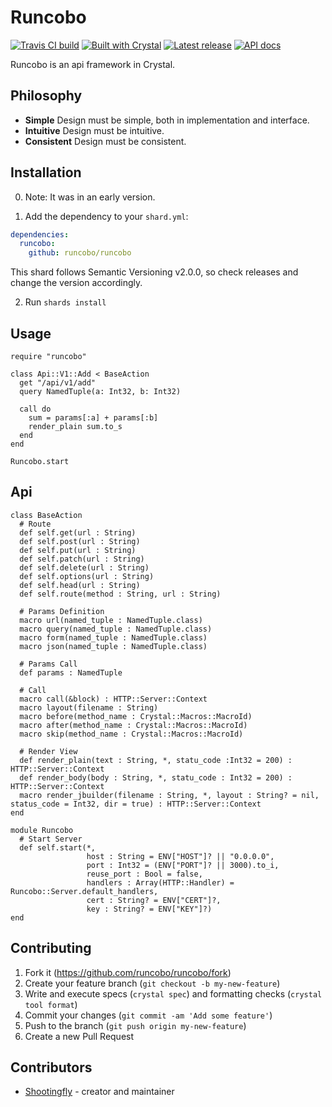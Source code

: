 # Runcobo

[![Travis CI build](https://img.shields.io/travis/runcobo/runcobo/master.svg?style=flat-square)](https://travis-ci.org/runcobo/runcobo)
[![Built with Crystal](https://img.shields.io/badge/built%20with-crystal-000000.svg?style=flat-square)](https://crystal-lang.org/)
[![Latest release](https://img.shields.io/github/release/runcobo/runcobo.svg?style=flat-square)](https://github.com/runcobo/runcobo/releases)
[![API docs](https://img.shields.io/badge/api_docs-online-brightgreen.svg?style=flat-square)](https://runcobo.github.io/runcobo/)

Runcobo is an api framework in Crystal.

## Philosophy
* **Simple**      Design must be simple, both in implementation and interface.
* **Intuitive**   Design must be intuitive.
* **Consistent**  Design must be consistent.

## Installation

0. Note: It was in an early version.

1. Add the dependency to your `shard.yml`:

```yaml
dependencies:
  runcobo:
    github: runcobo/runcobo
```

This shard follows Semantic Versioning v2.0.0, so check releases and change the version accordingly.

2. Run `shards install`

## Usage

```crystal
require "runcobo"

class Api::V1::Add < BaseAction
  get "/api/v1/add"
  query NamedTuple(a: Int32, b: Int32)

  call do
    sum = params[:a] + params[:b]
    render_plain sum.to_s
  end
end

Runcobo.start
```

## Api

```crystal
class BaseAction
  # Route
  def self.get(url : String)
  def self.post(url : String)
  def self.put(url : String)
  def self.patch(url : String)
  def self.delete(url : String)
  def self.options(url : String)
  def self.head(url : String)
  def self.route(method : String, url : String)

  # Params Definition
  macro url(named_tuple : NamedTuple.class)
  macro query(named_tuple : NamedTuple.class)
  macro form(named_tuple : NamedTuple.class)
  macro json(named_tuple : NamedTuple.class)

  # Params Call
  def params : NamedTuple

  # Call
  macro call(&block) : HTTP::Server::Context
  macro layout(filename : String)
  macro before(method_name : Crystal::Macros::MacroId)
  macro after(method_name : Crystal::Macros::MacroId)
  macro skip(method_name : Crystal::Macros::MacroId)

  # Render View
  def render_plain(text : String, *, statu_code :Int32 = 200) : HTTP::Server::Context
  def render_body(body : String, *, statu_code : Int32 = 200) : HTTP::Server::Context
  macro render_jbuilder(filename : String, *, layout : String? = nil, status_code = Int32, dir = true) : HTTP::Server::Context
end

module Runcobo
  # Start Server
  def self.start(*,
                 host : String = ENV["HOST"]? || "0.0.0.0",
                 port : Int32 = (ENV["PORT"]? || 3000).to_i,
                 reuse_port : Bool = false,
                 handlers : Array(HTTP::Handler) = Runcobo::Server.default_handlers,
                 cert : String? = ENV["CERT"]?,
                 key : String? = ENV["KEY"]?)
end

```

## Contributing

1. Fork it (<https://github.com/runcobo/runcobo/fork>)
2. Create your feature branch (`git checkout -b my-new-feature`)
3. Write and execute specs (`crystal spec`) and formatting checks (`crystal tool format`)
4. Commit your changes (`git commit -am 'Add some feature'`)
5. Push to the branch (`git push origin my-new-feature`)
6. Create a new Pull Request

## Contributors

- [Shootingfly](https://github.com/shootingfly) - creator and maintainer
